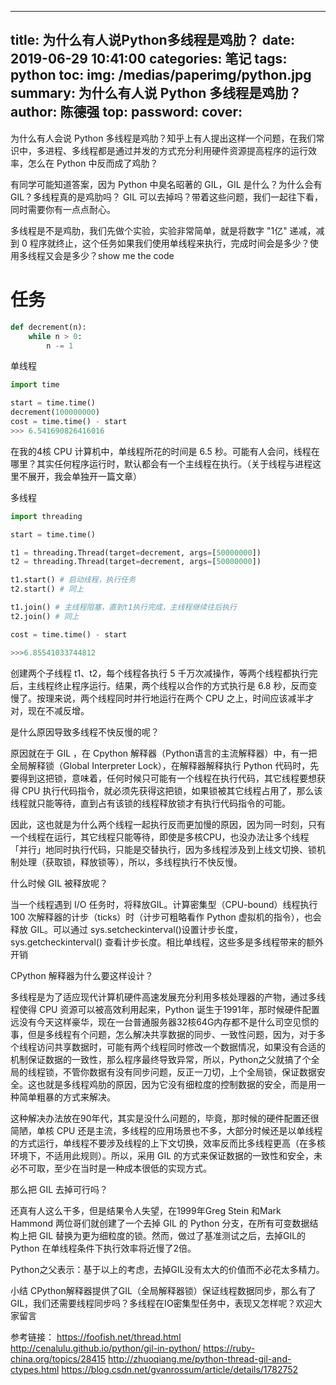 
---
title: 为什么有人说Python多线程是鸡肋？
date: 2019-06-29 10:41:00
categories: 笔记
tags: python
toc: 
img: /medias/paperimg/python.jpg
summary: 为什么有人说 Python 多线程是鸡肋？
author: 陈德强
top: 
password: 
cover: 
---
为什么有人会说 Python 多线程是鸡肋？知乎上有人提出这样一个问题，在我们常识中，多进程、多线程都是通过并发的方式充分利用硬件资源提高程序的运行效率，怎么在 Python 中反而成了鸡肋？

有同学可能知道答案，因为 Python 中臭名昭著的 GIL，GIL 是什么？为什么会有 GIL？多线程真的是鸡肋吗？ GIL 可以去掉吗？带着这些问题，我们一起往下看，同时需要你有一点点耐心。

多线程是不是鸡肋，我们先做个实验，实验非常简单，就是将数字 "1亿" 递减，减到 0 程序就终止，这个任务如果我们使用单线程来执行，完成时间会是多少？使用多线程又会是多少？show me the code

# 任务
```python
def decrement(n):
    while n > 0:
        n -= 1
```
单线程
```python
import time

start = time.time()
decrement(100000000)
cost = time.time() - start
>>> 6.541690826416016
```
在我的4核 CPU 计算机中，单线程所花的时间是 6.5 秒。可能有人会问，线程在哪里？其实任何程序运行时，默认都会有一个主线程在执行。（关于线程与进程这里不展开，我会单独开一篇文章）

多线程
```python
import threading

start = time.time()

t1 = threading.Thread(target=decrement, args=[50000000])
t2 = threading.Thread(target=decrement, args=[50000000])

t1.start() # 启动线程，执行任务
t2.start() # 同上

t1.join() # 主线程阻塞，直到t1执行完成，主线程继续往后执行
t2.join() # 同上

cost = time.time() - start

>>>6.85541033744812
```
创建两个子线程 t1、t2，每个线程各执行 5 千万次减操作，等两个线程都执行完后，主线程终止程序运行。结果，两个线程以合作的方式执行是 6.8 秒，反而变慢了。按理来说，两个线程同时并行地运行在两个 CPU 之上，时间应该减半才对，现在不减反增。

是什么原因导致多线程不快反慢的呢？

原因就在于 GIL ，在 Cpython 解释器（Python语言的主流解释器）中，有一把全局解释锁（Global Interpreter Lock），在解释器解释执行 Python 代码时，先要得到这把锁，意味着，任何时候只可能有一个线程在执行代码，其它线程要想获得 CPU 执行代码指令，就必须先获得这把锁，如果锁被其它线程占用了，那么该线程就只能等待，直到占有该锁的线程释放锁才有执行代码指令的可能。

因此，这也就是为什么两个线程一起执行反而更加慢的原因，因为同一时刻，只有一个线程在运行，其它线程只能等待，即使是多核CPU，也没办法让多个线程「并行」地同时执行代码，只能是交替执行，因为多线程涉及到上线文切换、锁机制处理（获取锁，释放锁等），所以，多线程执行不快反慢。

什么时候 GIL 被释放呢？

当一个线程遇到 I/O 任务时，将释放GIL。计算密集型（CPU-bound）线程执行 100 次解释器的计步（ticks）时（计步可粗略看作 Python 虚拟机的指令），也会释放 GIL。可以通过 sys.setcheckinterval()设置计步长度，sys.getcheckinterval() 查看计步长度。相比单线程，这些多是多线程带来的额外开销

CPython 解释器为什么要这样设计？

多线程是为了适应现代计算机硬件高速发展充分利用多核处理器的产物，通过多线程使得 CPU 资源可以被高效利用起来，Python 诞生于1991年，那时候硬件配置远没有今天这样豪华，现在一台普通服务器32核64G内存都不是什么司空见惯的事，但是多线程有个问题，怎么解决共享数据的同步、一致性问题，因为，对于多个线程访问共享数据时，可能有两个线程同时修改一个数据情况，如果没有合适的机制保证数据的一致性，那么程序最终导致异常，所以，Python之父就搞了个全局的线程锁，不管你数据有没有同步问题，反正一刀切，上个全局锁，保证数据安全。这也就是多线程鸡肋的原因，因为它没有细粒度的控制数据的安全，而是用一种简单粗暴的方式来解决。

这种解决办法放在90年代，其实是没什么问题的，毕竟，那时候的硬件配置还很简陋，单核 CPU 还是主流，多线程的应用场景也不多，大部分时候还是以单线程的方式运行，单线程不要涉及线程的上下文切换，效率反而比多线程更高（在多核环境下，不适用此规则）。所以，采用 GIL 的方式来保证数据的一致性和安全，未必不可取，至少在当时是一种成本很低的实现方式。

那么把 GIL 去掉可行吗？

还真有人这么干多，但是结果令人失望，在1999年Greg Stein 和Mark Hammond 两位哥们就创建了一个去掉 GIL 的 Python 分支，在所有可变数据结构上把 GIL 替换为更为细粒度的锁。然而，做过了基准测试之后，去掉GIL的 Python 在单线程条件下执行效率将近慢了2倍。

Python之父表示：基于以上的考虑，去掉GIL没有太大的价值而不必花太多精力。

小结
CPython解释器提供了GIL（全局解释器锁）保证线程数据同步，那么有了 GIL，我们还需要线程同步吗？多线程在IO密集型任务中，表现又怎样呢？欢迎大家留言

参考链接：
https://foofish.net/thread.html
http://cenalulu.github.io/python/gil-in-python/
https://ruby-china.org/topics/28415
http://zhuoqiang.me/python-thread-gil-and-ctypes.html
https://blog.csdn.net/gvanrossum/article/details/1782752